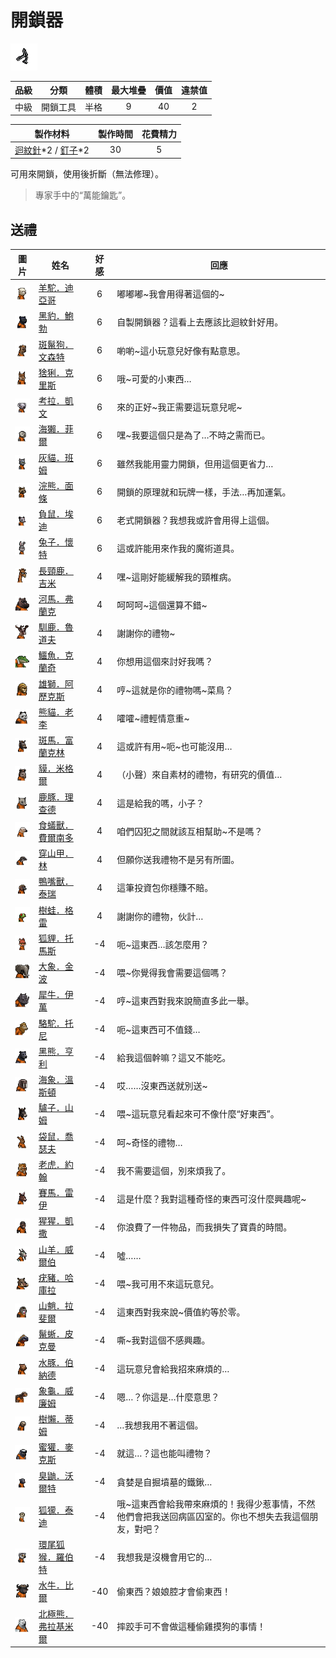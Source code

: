 # 開鎖器

![img](images/item_pic_KSQ.png)

|品級|分類|體積|最大堆疊|價值|違禁值|
|:--:|:--:|:--:|:--:|:--:|:--:|
|中級|開鎖工具|半格|9|40|2|

|製作材料|製作時間|花費精力|
|:--:|:--:|:--:|
|[迴紋針](86-迴紋針.md)\*2 / [釘子](123-釘子.md)\*2|30|5|

可用來開鎖，使用後折斷（無法修理）。

> 專家手中的“萬能鑰匙”。

## 送禮

|圖片|姓名|好感|回應|
|:--:|--|:--:|--|
|![img](images/Alpaca.png)|[羊駝．迪亞哥](羊駝．迪亞哥.md)|6|嘟嘟嘟\~我會用得著這個的\~|
|![img](images/BlackPanther.png)|[黑豹．鮑勃](黑豹．鮑勃.md)|6|自製開鎖器？這看上去應該比迴紋針好用。|
|![img](images/SpottedHyaena.png)|[斑鬣狗．文森特](斑鬣狗．文森特.md)|6|喲喲\~這小玩意兒好像有點意思。|
|![img](images/Lynx.png)|[猞猁．克里斯](猞猁．克里斯.md)|6|哦\~可愛的小東西…|
|![img](images/Koala.png)|[考拉．凱文](考拉．凱文.md)|6|來的正好\~我正需要這玩意兒呢\~|
|![img](images/SeaOtter.png)|[海獺．菲爾](海獺．菲爾.md)|6|嘿\~我要這個只是為了…不時之需而已。|
|![img](images/cat.png)|[灰貓．班姆](灰貓．班姆.md)|6|雖然我能用靈力開鎖，但用這個更省力…|
|![img](images/Raccoon.png)|[浣熊．面條](浣熊．面條.md)|6|開鎖的原理就和玩牌一樣，手法…再加運氣。|
|![img](images/Possum.png)|[負鼠．埃迪](負鼠．埃迪.md)|6|老式開鎖器？我想我或許會用得上這個。|
|![img](images/rabbit.png)|[兔子．懷特](兔子．懷特.md)|6|這或許能用來作我的魔術道具。|
|![img](images/giraffe.png)|[長頸鹿．吉米](長頸鹿．吉米.md)|4|嘿\~這剛好能緩解我的頸椎病。|
|![img](images/hippopotamus.png)|[河馬．弗蘭克](河馬．弗蘭克.md)|4|呵呵呵\~這個還算不錯\~|
|![img](images/reindeer.png)|[馴鹿．魯道夫](馴鹿．魯道夫.md)|4|謝謝你的禮物\~|
|![img](images/crocodile.png)|[鱷魚．克蘭奇](鱷魚．克蘭奇.md)|4|你想用這個來討好我嗎？|
|![img](images/lion.png)|[雄獅．阿歷克斯](雄獅．阿歷克斯.md)|4|哼\~這就是你的禮物嗎\~菜鳥？|
|![img](images/panda.png)|[熊貓．老李](熊貓．老李.md)|4|嚯嚯\~禮輕情意重\~|
|![img](images/zebra.png)|[斑馬．富蘭克林](斑馬．富蘭克林.md)|4|這或許有用\~呃\~也可能沒用…|
|![img](images/tapir.png)|[貘．米格爾](貘．米格爾.md)|4|（小聲）來自素材的禮物，有研究的價值…|
|![img](images/DeerDolphin.png)|[鹿豚．理查德](鹿豚．理查德.md)|4|這是給我的嗎，小子？|
|![img](images/Anteater.png)|[食蟻獸．費爾南多](食蟻獸．費爾南多.md)|4|咱們囚犯之間就該互相幫助\~不是嗎？|
|![img](images/pangolin.png)|[穿山甲．林](穿山甲．林.md)|4|但願你送我禮物不是另有所圖。|
|![img](images/platypus.png)|[鴨嘴獸．泰瑞](鴨嘴獸．泰瑞.md)|4|這筆投資包你穩賺不賠。|
|![img](images/Treefrog.png)|[樹蛙．格雷](樹蛙．格雷.md)|4|謝謝你的禮物，伙計…|
|![img](images/fox.png)|[狐貍．托馬斯](狐貍．托馬斯.md)|-4|呃\~這東西…該怎麼用？|
|![img](images/elephant.png)|[大象．金波](大象．金波.md)|-4|喂\~你覺得我會需要這個嗎？|
|![img](images/rhinoceros.png)|[犀牛．伊萬](犀牛．伊萬.md)|-4|哼\~這東西對我來說簡直多此一舉。|
|![img](images/camel.png)|[駱駝．托尼](駱駝．托尼.md)|-4|呃\~這東西可不值錢…|
|![img](images/BlackBear.png)|[黑熊．亨利](黑熊．亨利.md)|-4|給我這個幹嘛？這又不能吃。|
|![img](images/walrus.png)|[海象．溫斯頓](海象．溫斯頓.md)|-4|哎……沒東西送就別送\~|
|![img](images/donkey.png)|[驢子．山姆](驢子．山姆.md)|-4|喂\~這玩意兒看起來可不像什麼“好東西”。|
|![img](images/kangaroo.png)|[袋鼠．喬瑟夫](袋鼠．喬瑟夫.md)|-4|呵\~奇怪的禮物…|
|![img](images/tiger.png)|[老虎．約翰](老虎．約翰.md)|-4|我不需要這個，別來煩我了。|
|![img](images/horse.png)|[賽馬．雷伊](賽馬．雷伊.md)|-4|這是什麼？我對這種奇怪的東西可沒什麼興趣呢\~|
|![img](images/chimpanzee.png)|[猩猩．凱撒](猩猩．凱撒.md)|-4|你浪費了一件物品，而我損失了寶貴的時間。|
|![img](images/goat.png)|[山羊．威爾伯](山羊．威爾伯.md)|-4|噓……|
|![img](images/Warthog.png)|[疣豬．哈庫拉](疣豬．哈庫拉.md)|-4|喂\~我可用不來這玩意兒。|
|![img](images/Mandrill.png)|[山魈．拉斐爾](山魈．拉斐爾.md)|-4|這東西對我來說\~價值約等於零。|
|![img](images/MarineIguana.png)|[鬣蜥．皮克曼](鬣蜥．皮克曼.md)|-4|嘶\~我對這個不感興趣。|
|![img](images/Capybara.png)|[水豚．伯納德](水豚．伯納德.md)|-4|這玩意兒會給我招來麻煩的…|
|![img](images/Tortoise.png)|[象龜．威廉姆](象龜．威廉姆.md)|-4|嗯…？你這是…什麼意思？|
|![img](images/sloth.png)|[樹懶．蒂姆](樹懶．蒂姆.md)|-4|…我想我用不著這個。|
|![img](images/HoneyBadger.png)|[蜜獾．麥克斯](蜜獾．麥克斯.md)|-4|就這…？這也能叫禮物？|
|![img](images/skunk.png)|[臭鼬．沃爾特](臭鼬．沃爾特.md)|-4|貪婪是自掘墳墓的鐵鍬…|
|![img](images/meerkat.png)|[狐獴．泰迪](狐獴．泰迪.md)|-4|哦\~這東西會給我帶來麻煩的！我得少惹事情，不然他們會把我送回病區囚室的。你也不想失去我這個朋友，對吧？|
|![img](images/RingTailedLemur.png)|[環尾狐猴．羅伯特](環尾狐猴．羅伯特.md)|-4|我想我是沒機會用它的…|
|![img](images/AfricanBuffalo.png)|[水牛．比爾](水牛．比爾.md)|-40|偷東西？娘娘腔才會偷東西！|
|![img](images/PolarBear.png)|[北極熊．弗拉基米爾](北極熊．弗拉基米爾.md)|-40|摔跤手可不會做這種偷雞摸狗的事情！|

